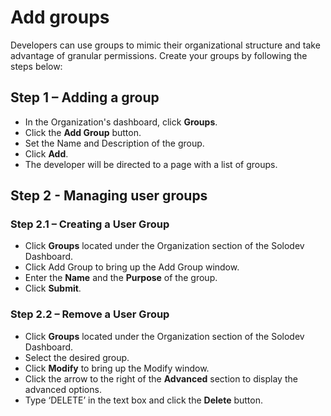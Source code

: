 # Add groups

Developers can use groups to mimic their organizational structure and take advantage of granular permissions. Create your groups by following the steps below: 
## Step 1 – Adding a group

* In the Organization's dashboard, click **Groups**.
* Click the **Add Group** button.
* Set the Name and Description of the group.
* Click **Add**.
* The developer will be directed to a page with a list of groups. 

## Step 2 - Managing user groups

### Step 2.1 – Creating a User Group

* Click **Groups** located under the Organization section of the Solodev Dashboard.
* Click Add Group to bring up the Add Group window. 
* Enter the **Name** and the **Purpose** of the group.
* Click **Submit**.

### Step 2.2 – Remove a User Group

* Click **Groups** located under the Organization section of the Solodev Dashboard.
* Select the desired group.
* Click **Modify** to bring up the Modify window.
* Click the arrow to the right of the **Advanced** section to display the advanced options.
* Type ‘DELETE’ in the text box and click the **Delete** button.
